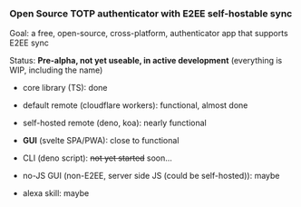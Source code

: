 ### Open Source TOTP authenticator with E2EE self-hostable sync

Goal: a free, open-source, cross-platform, authenticator app that supports E2EE sync

Status: **Pre-alpha, not yet useable, in active development**
(everything is WIP, including the name)

- core library (TS): done

- default remote (cloudflare workers): functional, almost done
- self-hosted remote (deno, koa): nearly functional

- **GUI** (svelte SPA/PWA): close to functional
- CLI (deno script): ~~not yet started~~ soon...
- no-JS GUI (non-E2EE, server side JS (could be self-hosted)): maybe
- alexa skill: maybe
